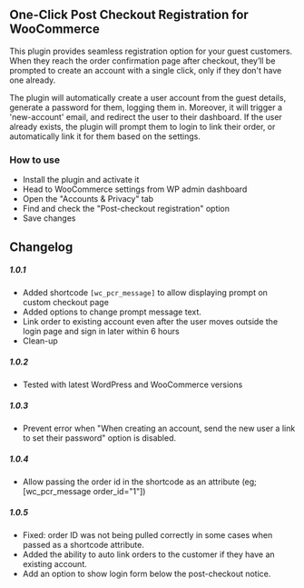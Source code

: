 ## One-Click Post Checkout Registration for WooCommerce

This plugin provides seamless registration option for your guest customers. When they reach the order confirmation page after checkout, they’ll be prompted to create an account with a single click, only if they don't have one already.

The plugin will automatically create a user account from the guest details, generate a password for them, logging them in. Moreover, it will trigger a 'new-account' email, and redirect the user to their dashboard. If the user already exists, the plugin will prompt them to login to link their order, or automatically link it for them based on the settings.

### How to use
- Install the plugin and activate it
- Head to WooCommerce settings from WP admin dashboard
- Open the "Accounts & Privacy" tab
- Find and check the "Post-checkout registration" option
- Save changes

## Changelog

#####  1.0.1 
* Added shortcode `[wc_pcr_message]` to allow displaying prompt on custom checkout page
* Added options to change prompt message text.
* Link order to existing account even after the user moves outside the login page and sign in later within 6 hours
* Clean-up

#####  1.0.2 
* Tested with latest WordPress and WooCommerce versions

#####  1.0.3 
* Prevent error when "When creating an account, send the new user a link to set their password" option is disabled.

#####  1.0.4 
* Allow passing the order id in the shortcode as an attribute (eg; [wc_pcr_message order_id="1"])

#####  1.0.5 
* Fixed: order ID was not being pulled correctly in some cases when passed as a shortcode attribute.
* Added the ability to auto link orders to the customer if they have an existing account.
* Add an option to show login form below the post-checkout notice.